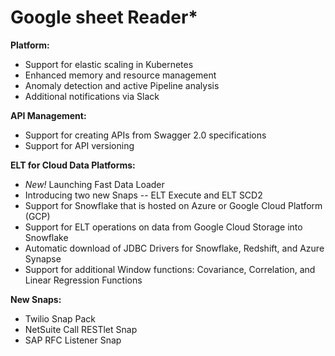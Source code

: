 # Google sheet Reader*

**Platform:**
* Support for elastic scaling in Kubernetes
* Enhanced memory and resource management
* Anomaly detection and active Pipeline analysis
* Additional notifications via Slack

**API Management:**
* Support for creating APIs from Swagger 2.0 specifications
* Support for API versioning 

**ELT for Cloud Data Platforms:**
* _New!_ Launching Fast Data Loader
* Introducing two new Snaps -- ELT Execute and ELT SCD2
* Support for Snowflake that is hosted on Azure or Google Cloud Platform (GCP)
* Support for ELT operations on data from Google Cloud Storage into Snowflake
* Automatic download of JDBC Drivers for Snowflake, Redshift, and Azure Synapse 
* Support for additional Window functions: Covariance, Correlation, and Linear Regression Functions

**New Snaps:**
* Twilio Snap Pack
* NetSuite Call RESTlet Snap
* SAP RFC Listener Snap
